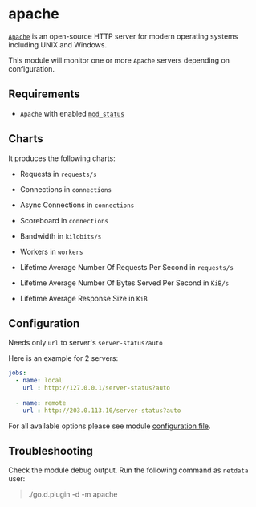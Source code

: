 # apache

[`Apache`](https://httpd.apache.org/) is an open-source HTTP server for modern operating systems including UNIX and Windows.

This module will monitor one or more `Apache` servers depending on configuration.

## Requirements

 -   `Apache` with enabled [`mod_status`](https://httpd.apache.org/docs/2.4/mod/mod_status.html)

## Charts

It produces the following charts:

-   Requests in `requests/s`

-   Connections in `connections`

-   Async Connections in `connections`
 
-   Scoreboard in `connections`

-   Bandwidth in `kilobits/s`

-   Workers in `workers`

-   Lifetime Average Number Of Requests Per Second in `requests/s`

-   Lifetime Average Number Of Bytes Served Per Second in `KiB/s`

-   Lifetime Average Response Size in `KiB`

## Configuration

Needs only `url` to server's `server-status?auto`

Here is an example for 2 servers:

```yaml
jobs:
  - name: local
    url : http://127.0.0.1/server-status?auto
      
  - name: remote
    url : http://203.0.113.10/server-status?auto
```

For all available options please see module [configuration file](https://github.com/netdata/go.d.plugin/blob/master/config/go.d/apache.conf).

## Troubleshooting

Check the module debug output. Run the following command as `netdata` user:

> ./go.d.plugin -d -m apache
